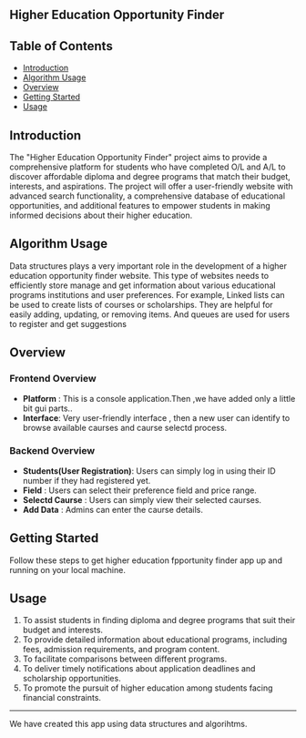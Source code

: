 ## Higher Education Opportunity Finder

## Table of Contents

- [Introduction](#introduction)
- [Algorithm Usage](#algorithm-usage)
- [Overview](#overview)
- [Getting Started](#getting-started)
- [Usage](#usage)


## Introduction
The "Higher Education Opportunity Finder" project aims to provide a 
comprehensive platform for students who have completed O/L and A/L to discover 
affordable diploma and degree programs that match their budget, interests, and 
aspirations. The project will offer a user-friendly website with advanced search 
functionality, a comprehensive database of educational opportunities, and 
additional features to empower students in making informed decisions about their 
higher education.

## Algorithm Usage
Data structures plays a very important role in the development of a higher 
education opportunity finder website. This type of websites needs to efficiently 
store manage and get information about various educational programs institutions 
and user preferences.
For example, Linked lists can be used to create lists of courses or scholarships. 
They are helpful for easily adding, updating, or removing items. And queues are 
used for users to register and get suggestions
## Overview

### Frontend Overview

- **Platform** :  This is a console application.Then ,we have added only a little bit gui parts..
- **Interface**:  Very user-friendly interface , then a new  user can identify to browse available caurses and caurse selectd process.

### Backend Overview

- **Students(User Registration)**: Users can simply log in using their ID number if they had registered yet.
- **Field** : Users can select their preference field and price range.
- **Selectd Caurse** : Users can simply view their selected caurses.
- **Add Data** : Admins can enter the caurse details.

## Getting Started

Follow these steps to get higher education fpportunity finder app up and running on your local machine. 
   
## Usage

01. To assist students in finding diploma and degree programs that suit their 
budget and interests.
02. To provide detailed information about educational programs, including fees, 
admission requirements, and program content.
03. To facilitate comparisons between different programs.
04. To deliver timely notifications about application deadlines and scholarship 
opportunities.
05. To promote the pursuit of higher education among students facing financial 
constraints.

---
We have created this app using data structures and algorihtms.
